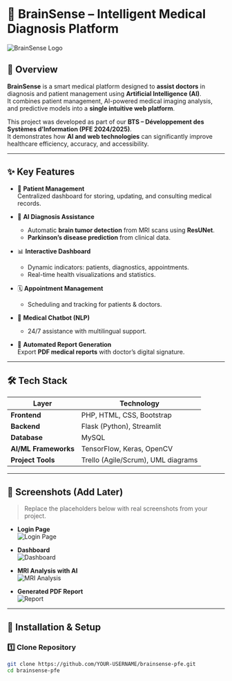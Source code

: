 # 🧠 BrainSense – Intelligent Medical Diagnosis Platform

![BrainSense Logo](./screenshots/logo.png) <!-- Replace with your logo if available -->

## 📖 Overview
**BrainSense** is a smart medical platform designed to **assist doctors** in diagnosis and patient management using **Artificial Intelligence (AI)**.  
It combines patient management, AI-powered medical imaging analysis, and predictive models into a **single intuitive web platform**.  

This project was developed as part of our **BTS – Développement des Systèmes d’Information (PFE 2024/2025)**.  
It demonstrates how **AI and web technologies** can significantly improve healthcare efficiency, accuracy, and accessibility.  

---

## ✨ Key Features
- 📂 **Patient Management**  
  Centralized dashboard for storing, updating, and consulting medical records.  

- 🧬 **AI Diagnosis Assistance**  
  - Automatic **brain tumor detection** from MRI scans using **ResUNet**.  
  - **Parkinson’s disease prediction** from clinical data.  

- 📊 **Interactive Dashboard**  
  - Dynamic indicators: patients, diagnostics, appointments.  
  - Real-time health visualizations and statistics.  

- 🗓 **Appointment Management**  
  - Scheduling and tracking for patients & doctors.  

- 🤖 **Medical Chatbot (NLP)**  
  - 24/7 assistance with multilingual support.  

- 📑 **Automated Report Generation**  
  Export **PDF medical reports** with doctor’s digital signature.  

---

## 🛠️ Tech Stack
| Layer                | Technology |
|----------------------|------------|
| **Frontend**         | PHP, HTML, CSS, Bootstrap |
| **Backend**          | Flask (Python), Streamlit |
| **Database**         | MySQL |
| **AI/ML Frameworks** | TensorFlow, Keras, OpenCV |
| **Project Tools**    | Trello (Agile/Scrum), UML diagrams |

---

## 📸 Screenshots (Add Later)
> Replace the placeholders below with real screenshots from your project.

- **Login Page**  
  ![Login Page](./screenshots/login.png)

- **Dashboard**  
  ![Dashboard](./screenshots/dashboard.png)

- **MRI Analysis with AI**  
  ![MRI Analysis](./screenshots/mri-analysis.png)

- **Generated PDF Report**  
  ![Report](./screenshots/report.png)

---

## 🚀 Installation & Setup

### 1️⃣ Clone Repository
```bash
git clone https://github.com/YOUR-USERNAME/brainsense-pfe.git
cd brainsense-pfe
